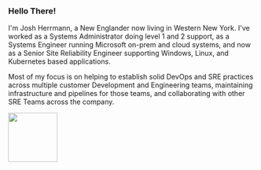 ### Hello There!

I'm Josh Herrmann, a New Englander now living in Western New York. I've worked as a Systems Administrator doing level 1 and 2 support, as a Systems Engineer running Microsoft on-prem and cloud systems, and now as a Senior Site Reliability Engineer supporting Windows, Linux, and Kubernetes based applications.

Most of my focus is on helping to establish solid DevOps and SRE practices across multiple customer Development and Engineering teams, maintaining infrastructure and pipelines for those teams, and collaborating with other SRE Teams across the company.

<a href="https://api.badgr.io/public/assertions/QkG3OReFR3W5Iqiy0bdftg?identity__email=jdvh1292%40gmail.com"><img width="100px" height="100px" src="https://api.badgr.io/public/assertions/QkG3OReFR3W5Iqiy0bdftg/image"></a>
